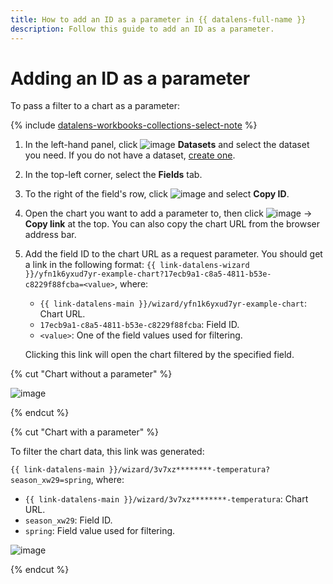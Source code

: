 ```yaml
---
title: How to add an ID as a parameter in {{ datalens-full-name }}
description: Follow this guide to add an ID as a parameter.
---
```


# Adding an ID as a parameter

To pass a filter to a chart as a parameter:


{% include [datalens-workbooks-collections-select-note](../../../_includes/datalens/operations/datalens-workbooks-collections-select-note.md) %}


1. In the left-hand panel, click ![image](../../../_assets/console-icons/circles-intersection.svg) **Datasets** and select the dataset you need. If you do not have a dataset, [create one](../dataset/create.md).
1. In the top-left corner, select the **Fields** tab.
1. To the right of the field's row, click ![image](../../../_assets/console-icons/ellipsis.svg) and select **Copy ID**.
1. Open the chart you want to add a parameter to, then click ![image](../../../_assets/console-icons/ellipsis.svg) → **Copy link** at the top. You can also copy the chart URL from the browser address bar.
1. Add the field ID to the chart URL as a request parameter. You should get a link in the following format: `{{ link-datalens-wizard }}/yfn1k6yxud7yr-example-chart?17ecb9a1-c8a5-4811-b53e-c8229f88fcba=<value>`, where:

   * `{{ link-datalens-main }}/wizard/yfn1k6yxud7yr-example-chart`: Chart URL.
   * `17ecb9a1-c8a5-4811-b53e-c8229f88fcba`: Field ID.
   * `<value>`: One of the field values used for filtering.

   Clicking this link will open the chart filtered by the specified field.

{% cut "Chart without a parameter" %}

![image](../../../_assets/datalens/parameters/chart.svg)

{% endcut %}

{% cut "Chart with a parameter" %}

To filter the chart data, this link was generated:

`{{ link-datalens-main }}/wizard/3v7xz********-temperatura?season_xw29=spring`, where:

* `{{ link-datalens-main }}/wizard/3v7xz********-temperatura`: Chart URL.
* `season_xw29`: Field ID.
* `spring`: Field value used for filtering.

![image](../../../_assets/datalens/parameters/chart-with-parameter.svg)

{% endcut %}
